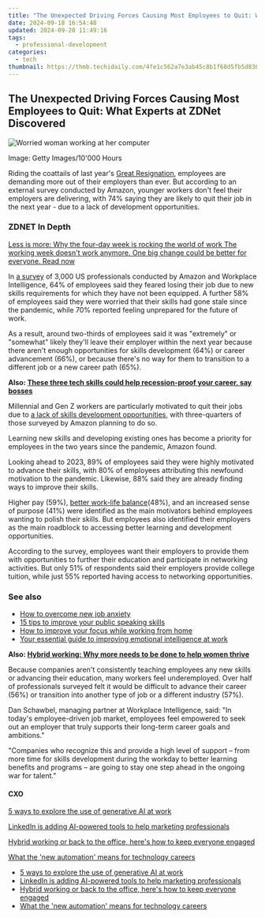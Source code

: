 ```yaml
---
title: "The Unexpected Driving Forces Causing Most Employees to Quit: What Experts at ZDNet Discovered"
date: 2024-09-18 16:54:48
updated: 2024-09-20 11:49:16
tags:
  - professional-development
categories:
  - tech
thumbnail: https://thmb.techidaily.com/4fe1c562a7e3ab45c8b1f68d5fb5d836545aa73283e591a5a7261febdc4cbc2c.jpg
---
```


## The Unexpected Driving Forces Causing Most Employees to Quit: What Experts at ZDNet Discovered

![Worried woman working at her computer](https://www.zdnet.com/a/img/resize/35fa2bf4a433c296bb5d7dcb9e6fd56c13ed5f13/2022/08/26/50abb53b-1010-4a35-88de-47d94148e122/gettyimages-878980342.jpg?auto=webp&width=1280)

Image: Getty Images/10'000 Hours

Riding the coattails of last year's [Great Resignation](https://www.zdnet.com/education/professional-development/the-great-resignation-continues-theres-an-obvious-fix-but-many-bosses-arent-interested/), employees are demanding more out of their employers than ever. But according to an external survey conducted by Amazon, younger workers don't feel their employers are delivering, with 74% saying they are likely to quit their job in the next year - due to a lack of development opportunities.

### **ZDNET** In Depth

[Less is more: Why the four-day week is rocking the world of work The working week doesn't work anymore. One big change could be better for everyone.  Read now](https://www.zdnet.com/article/less-is-more-why-the-four-day-week-rocking-the-world-of-work/)

In [a survey](http://workplaceintelligence.com/upskilling-study/) of 3,000 US professionals conducted by Amazon and Workplace Intelligence, 64% of employees said they feared losing their job due to new skills requirements for which they have not been equipped. A further 58% of employees said they were worried that their skills had gone stale since the pandemic, while 70% reported feeling unprepared for the future of work.

As a result, around two-thirds of employees said it was "extremely" or "somewhat" likely they'll leave their employer within the next year because there aren't enough opportunities for skills development (64%) or career advancement (66%), or because there's no way for them to transition to a different job or a new career path (65%).

**Also: [These three tech skills could help recession-proof your career, say bosses](https://www.zdnet.com/article/these-three-tech-skills-could-help-recession-proof-your-career-say-bosses/)**

Millennial and Gen Z workers are particularly motivated to quit their jobs due to [a lack of skills development opportunities](https://www.zdnet.com/article/the-future-of-work-includes-high-demand-digital-skills-will-you-fit-in/), with three-quarters of those surveyed by Amazon planning to do so.

Learning new skills and developing existing ones has become a priority for employees in the two years since the pandemic, Amazon found.

Looking ahead to 2023, 89% of employees said they were highly motivated to advance their skills, with 80% of employees attributing this newfound motivation to the pandemic. Likewise, 88% said they are already finding ways to improve their skills.

Higher pay (59%), [better work-life balance](https://www.zdnet.com/article/this-engineering-insights-company-switched-to-a-four-day-workweek-they-detailed-the-process-so-you-can-too/)(48%), and an increased sense of purpose (41%) were identified as the main motivators behind employees wanting to polish their skills. But employees also identified their employers as the main roadblock to accessing better learning and development opportunities.

According to the survey, employees want their employers to provide them with opportunities to further their education and participate in networking activities. But only 51% of respondents said their employers provide college tuition, while just 55% reported having access to networking opportunities.

### See also

* [How to overcome new job anxiety](https://www.zdnet.com/article/overcome-new-job-anxiety/)
* [15 tips to improve your public speaking skills](https://www.zdnet.com/article/public-speaking-tips/)
* [How to improve your focus while working from home](https://www.zdnet.com/article/improve-focus-while-you-work-from-home/)
* [Your essential guide to improving emotional intelligence at work](https://www.zdnet.com/article/emotional-intelligence-at-work-guide/)

**Also: [Hybrid working: Why more needs to be done to help women thrive](https://www.zdnet.com/article/hybrid-working-why-more-needs-to-be-done-to-help-women-thrive/)**

Because companies aren't consistently teaching employees any new skills or advancing their education, many workers feel underemployed. Over half of professionals surveyed felt it would be difficult to advance their career (56%) or transition into another type of job or a different industry (57%). 

Dan Schawbel, managing partner at Workplace Intelligence, said: "In today's employee-driven job market, employees feel empowered to seek out an employer that truly supports their long-term career goals and ambitions."

"Companies who recognize this and provide a high level of support – from more time for skills development during the workday to better learning benefits and programs – are going to stay one step ahead in the ongoing war for talent."

#### CXO

[5 ways to explore the use of generative AI at work](https://www.zdnet.com/article/6-ways-business-leaders-are-exploring-generative-ai-at-work/ "5 ways to explore the use of generative AI at work")

[LinkedIn is adding AI-powered tools to help marketing professionals](https://www.zdnet.com/article/linkedin-is-adding-ai-powered-tools-to-help-marketing-professionals/ "LinkedIn is adding AI-powered tools to help marketing professionals")

[Hybrid working or back to the office, here's how to keep everyone engaged](https://www.zdnet.com/article/hybrid-working-or-back-to-the-office-heres-how-to-keep-everyone-engaged/ "Hybrid working or back to the office, here's how to keep everyone engaged")

[What the 'new automation' means for technology careers](https://www.zdnet.com/article/what-the-new-automation-means-for-technology-careers/ "What the 'new automation' means for technology careers")

* [5 ways to explore the use of generative AI at work](https://www.zdnet.com/article/6-ways-business-leaders-are-exploring-generative-ai-at-work/ "5 ways to explore the use of generative AI at work")
* [LinkedIn is adding AI-powered tools to help marketing professionals](https://www.zdnet.com/article/linkedin-is-adding-ai-powered-tools-to-help-marketing-professionals/ "LinkedIn is adding AI-powered tools to help marketing professionals")
* [Hybrid working or back to the office, here's how to keep everyone engaged](https://www.zdnet.com/article/hybrid-working-or-back-to-the-office-heres-how-to-keep-everyone-engaged/ "Hybrid working or back to the office, here's how to keep everyone engaged")
* [What the 'new automation' means for technology careers](https://www.zdnet.com/article/what-the-new-automation-means-for-technology-careers/ "What the 'new automation' means for technology careers")

<ins class="adsbygoogle"
     style="display:block"
     data-ad-format="autorelaxed"
     data-ad-client="ca-pub-7571918770474297"
     data-ad-slot="1223367746"></ins>



<ins class="adsbygoogle"
     style="display:block"
     data-ad-client="ca-pub-7571918770474297"
     data-ad-slot="8358498916"
     data-ad-format="auto"
     data-full-width-responsive="true"></ins>
